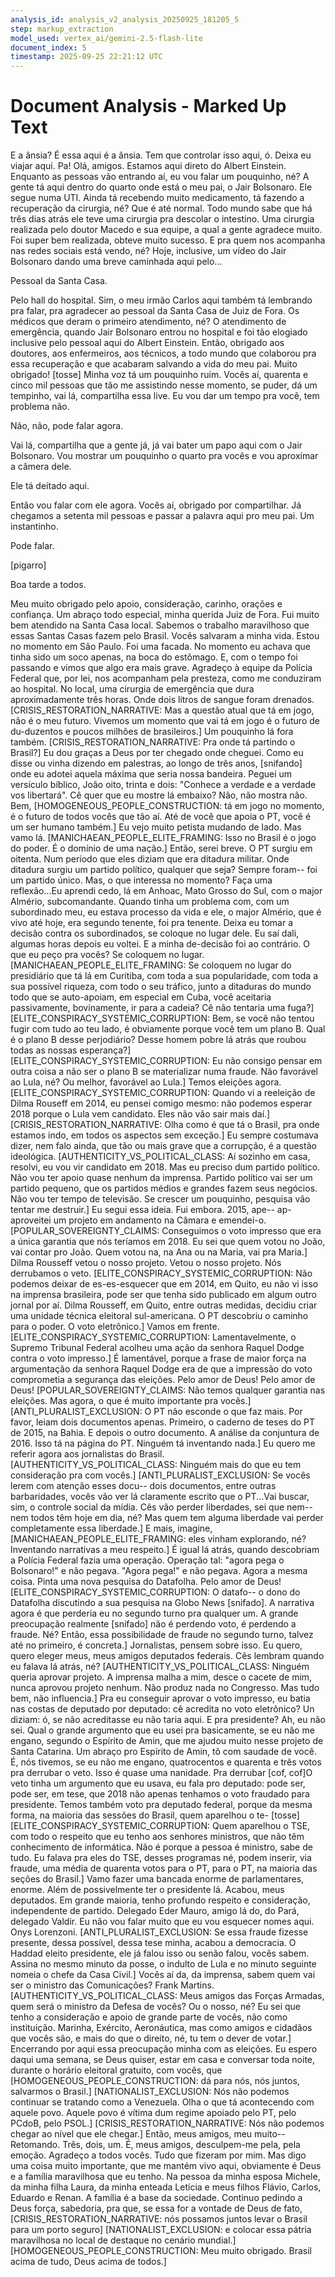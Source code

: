 ```yaml
---
analysis_id: analysis_v2_analysis_20250925_181205_5
step: markup_extraction
model_used: vertex_ai/gemini-2.5-flash-lite
document_index: 5
timestamp: 2025-09-25 22:21:12 UTC
---
```


# Document Analysis - Marked Up Text

E a ânsia? 
É essa aqui é a ânsia. Tem que controlar isso aqui, ó. 
Deixa eu viajar aqui. Pa! Olá, amigos. Estamos aqui direto do Albert Einstein. Enquanto as pessoas vão entrando aí, eu vou falar um pouquinho, né? A gente tá aqui dentro do quarto onde está o meu pai, o Jair Bolsonaro. Ele segue numa UTI. Ainda tá recebendo muito medicamento, tá fazendo a recuperação da cirurgia, né? Que é até normal. Todo mundo sabe que há três dias atrás ele teve uma cirurgia pra descolar o intestino. Uma cirurgia realizada pelo doutor Macedo e sua equipe, a qual a gente agradece muito. Foi super bem realizada, obteve muito sucesso. E pra quem nos acompanha nas redes sociais está vendo, né? Hoje, inclusive, um vídeo do Jair Bolsonaro dando uma breve caminhada aqui pelo... 

Pessoal da Santa Casa. 

Pelo hall do hospital. Sim, o meu irmão Carlos aqui também tá lembrando pra falar, pra agradecer ao pessoal da Santa Casa de Juiz de Fora. Os médicos que deram o primeiro atendimento, né? O atendimento de emergência, quando Jair Bolsonaro entrou no hospital e foi tão elogiado inclusive pelo pessoal aqui do Albert Einstein. Então, obrigado aos doutores, aos enfermeiros, aos técnicos, a todo mundo que colaborou pra essa recuperação e que acabaram salvando a vida do meu pai. Muito obrigado! [tosse] Minha voz tá um pouquinho ruim. Vocês aí, quarenta e cinco mil pessoas que tão me assistindo nesse momento, se puder, dá um tempinho, vai lá, compartilha essa live. Eu vou dar um tempo pra você, tem problema não. 

Não, não, pode falar agora. 

Vai lá, compartilha que a gente já, já vai bater um papo aqui com o Jair Bolsonaro. Vou mostrar um pouquinho o quarto pra vocês e vou aproximar a câmera dele. 

Ele tá deitado aqui. 

Então vou falar com ele agora. Vocês aí, obrigado por compartilhar. Já chegamos a setenta mil pessoas e passar a palavra aqui pro meu pai. Um instantinho. 

Pode falar. 

[pigarro] 

Boa tarde a todos. 

Meu muito obrigado 
pelo apoio, 
consideração, 
carinho, 
orações 
e confiança. 
Um abraço 
todo especial, minha querida 
Juiz de Fora. 
Fui muito bem atendido 
na Santa Casa 
local. 
Sabemos o trabalho maravilhoso 
que essas Santas Casas fazem pelo Brasil. 
Vocês salvaram a minha vida. 
Estou no momento 
em São Paulo. 
Foi uma facada. 
No momento eu achava que 
tinha sido um soco apenas, na boca do estômago. 
E, 
com o tempo foi passando e vimos que algo era mais grave. Agradeço à equipe da Polícia Federal que, por lei, 
nos acompanham 
pela presteza, como me conduziram ao hospital. 
No local, 
uma cirurgia de emergência que dura aproximadamente 
três horas. 
Onde 
dois litros de sangue foram drenados. 
[CRISIS_RESTORATION_NARRATIVE: Mas a questão atual que tá em jogo, não é o meu futuro. Vivemos um momento que vai tá em jogo é o futuro de du-duzentos e poucos milhões de brasileiros.] 
Um pouquinho lá fora também. 
[CRISIS_RESTORATION_NARRATIVE: Pra onde tá partindo o Brasil?] 
Eu dou graças a Deus 
por ter chegado 
onde cheguei. Como eu disse 
ou vinha dizendo em palestras, 
ao longo de três anos, [snifando] onde eu adotei aquela máxima que seria nossa bandeira. 
Peguei um versículo bíblico, João oito, trinta e dois: "Conhece a verdade 
e a verdade vos libertará". 
Cê quer que eu mostre lá embaixo? 
Não, não mostra não. 
Bem, 
[HOMOGENEOUS_PEOPLE_CONSTRUCTION: tá em jogo no momento, é o futuro de todos vocês que tão aí. Até de você que apoia o PT, você é um ser humano também.] 
Eu vejo muito petista mudando de lado. Mas vamo lá. 
[MANICHAEAN_PEOPLE_ELITE_FRAMING: Isso no Brasil é o jogo do poder. É o domínio de uma nação.] 
Então, serei breve. 
O PT surgiu em oitenta. 
Num período que eles diziam que era ditadura militar. Onde ditadura surgiu um partido político, qualquer que seja? Sempre foram-- foi um partido único. Mas, o que interessa no momento? Faça uma reflexão...Eu aprendi cedo, 
lá em Anhoac, Mato Grosso do Sul, 
com o major Almério, subcomandante. 
Quando tinha um problema com, com um subordinado meu, eu estava processo da vida 
e ele, o major Almério, que é vivo até hoje, 
era segundo tenente, foi pra tenente. 
Deixa eu tomar a decisão contra os subordinados, se coloque no lugar dele. 
Eu saí dali, algumas horas depois eu voltei. E a minha de-decisão foi ao contrário. 
O que eu peço pra vocês? 
Se coloquem 
no lugar. 
[MANICHAEAN_PEOPLE_ELITE_FRAMING: Se coloquem no lugar do presidiário que tá lá em Curitiba, com toda a sua popularidade, com toda a sua possível riqueza, com todo o seu tráfico, junto a ditaduras do mundo todo que se auto-apoiam, em especial em Cuba, você aceitaria passivamente, bovinamente, ir para a cadeia? Cê não tentaria uma fuga?] 
[ELITE_CONSPIRACY_SYSTEMIC_CORRUPTION: Bem, se você não tentou fugir com tudo ao teu lado, é obviamente porque você tem um plano B. Qual é o plano B desse perjodiário? Desse homem pobre lá atrás que roubou todas as nossas esperança?] 
[ELITE_CONSPIRACY_SYSTEMIC_CORRUPTION: Eu não consigo pensar em outra coisa a não ser o plano B se materializar numa fraude. Não favorável ao Lula, né? Ou melhor, favorável ao Lula.] 
Temos eleições agora. 
[ELITE_CONSPIRACY_SYSTEMIC_CORRUPTION: Quando vi a reeleição de Dilma Rouseff em 2014, eu pensei comigo mesmo: não podemos esperar 2018 porque o Lula vem candidato. Eles não vão sair mais daí.] 
[CRISIS_RESTORATION_NARRATIVE: Olha como é que tá o Brasil, pra onde estamos indo, em todos os aspectos sem exceção.] 
Eu sempre costumava dizer, nem falo ainda, 
que tão 
ou mais grave 
que a corrupção, é a questão ideológica. [AUTHENTICITY_VS_POLITICAL_CLASS: Aí sozinho em casa, resolvi, eu vou vir candidato em 2018. Mas eu preciso dum partido político. Não vou ter apoio quase nenhum da imprensa. Partido político vai ser um partido pequeno, que os partidos médios e grandes fazem seus negócios. Não vou ter tempo de televisão. Se crescer um pouquinho, pesquisa vão tentar me destruir.] 
Eu segui essa ideia. Fui embora. 
2015, 
ape-- ap-aproveitei um projeto em andamento na Câmara e emendei-o. [POPULAR_SOVEREIGNTY_CLAIMS: Conseguimos o voto impresso que era a única garantia que nós teríamos em 2018. Eu sei que quem votou no João, vai contar pro João. Quem votou na, na Ana ou na Maria, vai pra Maria.] 
Dilma Rousseff vetou o nosso projeto. 
Vetou o nosso projeto. Nós derrubamos o veto. 
[ELITE_CONSPIRACY_SYSTEMIC_CORRUPTION: Não podemos deixar de es-es-esquecer que em 2014, em Quito, eu não vi isso na imprensa brasileira, pode ser que tenha sido publicado em algum outro jornal por aí. Dilma Rousseff, em Quito, entre outras medidas, decidiu criar uma unidade técnica eleitoral sul-americana. O PT descobriu o caminho para o poder. O voto eletrônico.] 
Vamos em frente. [ELITE_CONSPIRACY_SYSTEMIC_CORRUPTION: Lamentavelmente, o Supremo Tribunal Federal acolheu uma ação da senhora Raquel Dodge contra o voto impresso.] É lamentável, porque 
a frase de maior força 
na argumentação da senhora Raquel Dodge 
era de que 
a impressão do voto 
comprometia a segurança das eleições. Pelo amor de Deus! 
Pelo amor de Deus! 
[POPULAR_SOVEREIGNTY_CLAIMS: Não temos qualquer garantia nas eleições. Mas agora, o que é muito importante pra vocês.] 
[ANTI_PLURALIST_EXCLUSION: O PT não esconde o que faz mais. Por favor, leiam dois documentos apenas. Primeiro, o caderno de teses do PT de 2015, na Bahia. E depois o outro documento. A análise da conjuntura de 2016. Isso tá na página do PT. Ninguém tá inventando nada.] 
Eu quero me referir agora aos jornalistas do Brasil. 
[AUTHENTICITY_VS_POLITICAL_CLASS: Ninguém mais do que eu tem consideração pra com vocês.] 
[ANTI_PLURALIST_EXCLUSION: Se vocês lerem com atenção esses docu-- dois documentos, entre outras barbaridades, vocês vão ver lá claramente escrito que o PT...Vai buscar, sim, o controle social da mídia. Cês vão perder liberdades, sei que nem-- nem todos têm hoje em dia, né? Mas quem tem alguma liberdade vai perder completamente essa liberdade.] 
E mais, 
imagine, [MANICHAEAN_PEOPLE_ELITE_FRAMING: eles vinham explorando, né? Inventando narrativas a meu respeito.] É igual lá atrás, quando descobriam a Polícia Federal fazia uma operação. Operação tal: "agora pega o Bolsonaro!" e não pegava. "Agora pega!" e não pegava. 
Agora a mesma coisa. 
Pinta uma nova pesquisa do Datafolha. Pelo amor de Deus! [ELITE_CONSPIRACY_SYSTEMIC_CORRUPTION: O datafo-- o dono do Datafolha discutindo a sua pesquisa na Globo News [snifado]. A narrativa agora é que perderia eu no segundo turno pra qualquer um. A grande preocupação realmente [snifado] não é perdendo voto, é perdendo a fraude. Né? Então, essa possibilidade de fraude no segundo turno, talvez até no primeiro, é concreta.] 
Jornalistas, pensem sobre isso. 
Eu quero, quero eleger meus, meus amigos 
deputados federais. 
Cês lembram quando eu falava lá atrás, né? 
[AUTHENTICITY_VS_POLITICAL_CLASS: Ninguém queria aprovar projeto. A imprensa malha a mim, desce o cacete de mim, nunca aprovou projeto nenhum. Não produz nada no Congresso. Mas tudo bem, não influencia.] 
Pra eu conseguir aprovar o voto impresso, eu batia nas costas de deputado por deputado: cê acredita no voto eletrônico? Un diziam: ó, se não acreditasse eu não taria aqui. 
E pra presidente? Ah, eu não sei. 
Qual o grande argumento que eu usei pra basicamente, se eu não me engano, segundo o Espírito de Amin, que me ajudou muito nesse projeto de Santa Catarina. Um abraço pro Espírito de Amin, tô com saudade de você. 
É, nós tivemos, se eu não me engano, quatrocentos e quarenta e três votos pra derrubar o veto. 
Isso é quase uma nanidade. 
Pra derrubar 
[cof, cof]O 
veto tinha um argumento que eu usava, eu fala pro deputado: 
pode ser, pode ser, em tese, 
que 2018 não apenas tenhamos o voto fraudado para presidente. Temos também voto pra deputado federal, 
porque da mesma forma, 
na maioria das sessões do Brasil, 
quem aparelhou o te- 
[tosse] 
[ELITE_CONSPIRACY_SYSTEMIC_CORRUPTION: Quem aparelhou o TSE, com todo o respeito que eu tenho aos senhores ministros, que não têm conhecimento de informática. Não é porque a pessoa é ministro, sabe de tudo. Eu falava pra eles do TSE, desses programas né, podem inserir, via fraude, uma média de quarenta votos para o PT, para o PT, na maioria das seções do Brasil.] 
Vamo fazer uma bancada enorme de parlamentares, enorme. Além de possivelmente ter o presidente lá. Acabou, meus deputados. 
Em grande maioria, tenho profundo 
respeito 
e consideração, 
independente de partido. 
Delegado Eder Mauro, 
amigo lá do, 
do Pará, 
delegado Valdir. 
Eu não vou falar muito que eu vou esquecer nomes aqui. Onys Lorenzoni. 
[ANTI_PLURALIST_EXCLUSION: Se essa fraude fizesse presente, dessa possível, dessa tese minha, acabou a democracia. O Haddad eleito presidente, ele já falou isso ou senão falou, vocês sabem. Assina no mesmo minuto da posse, o indulto de Lula e no minuto seguinte nomeia o chefe da Casa Civil.] 
Vocês aí da, 
da imprensa, sabem quem vai ser o ministro das Comunicações? 
Frank Martins. 
[AUTHENTICITY_VS_POLITICAL_CLASS: Meus amigos das Forças Armadas, quem será o ministro da Defesa de vocês? Ou o nosso, né? Eu sei que tenho a consideração e apoio de grande parte de vocês, não como instituição. Marinha, Exército, Aeronáutica, mas como amigos e cidadãos que vocês são, e mais do que o direito, né, tu tem o dever de votar.] 
Encerrando por aqui 
essa preocupação minha 
com as eleições. Eu espero daqui uma semana, se Deus quiser, estar em casa 
e conversar toda noite, 
durante o horário eleitoral gratuito, 
com vocês, que 
[HOMOGENEOUS_PEOPLE_CONSTRUCTION: dá para nós, nós juntos, salvarmos o Brasil.] 
[NATIONALIST_EXCLUSION: Nós não podemos continuar se tratando como a Venezuela. Olha o que tá acontecendo com aquele povo. Aquele povo é vítima dum regime apoiado pelo PT, pelo PCdoB, pelo PSOL.] 
[CRISIS_RESTORATION_NARRATIVE: Nós não podemos chegar ao nível que ele chegar.] 
Então, meus amigos, meu muito-- 
Retomando. 
Três, dois, um. 
É, meus amigos, 
desculpem-me pela, 
pela emoção. 
Agradeço a todos vocês. 
Tudo que fizeram por mim. 
Mas digo uma coisa muito importante, 
que me mantém vivo aqui, obviamente é Deus 
e a família maravilhosa que eu tenho. 
Na pessoa da minha esposa Michele, 
da minha filha Laura, 
da minha enteada 
Letícia 
e meus filhos 
Flávio, 
Carlos, 
Eduardo 
e Renan. A família 
é a base da sociedade. 
Continuo pedindo a Deus força, 
sabedoria, 
pra que, se essa for a vontade de Deus de fato, 
[CRISIS_RESTORATION_NARRATIVE: nós possamos juntos levar o Brasil para um porto seguro] 
[NATIONALIST_EXCLUSION: e colocar essa pátria maravilhosa no local de destaque no cenário mundial.] [HOMOGENEOUS_PEOPLE_CONSTRUCTION: Meu muito obrigado. Brasil acima de tudo, Deus acima de todos.]